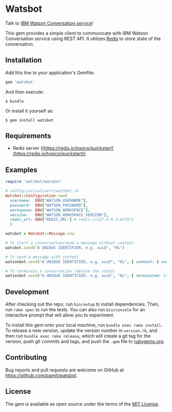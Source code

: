 # Watsbot

Talk to [IBM Watson Conversation service](https://www.ibm.com/watson/developercloud/doc/conversation/getting-started.html)!

This gem provides a simple client to communicate with IBM Watson Conversation service using REST API. It utilizes [Redis](https://redis.io/) to store state of the conversation.

## Installation

Add this line to your application's Gemfile:

```ruby
gem 'watsbot'
```

And then execute:

    $ bundle

Or install it yourself as:

    $ gem install watsbot

## Requirements

* Redis server ([https://redis.io/topics/quickstart](https://redis.io/topics/quickstart))

## Examples


```ruby
require 'watsbot/watsbot'

# config/initializers/watsbot.rb
Watsbot::Configuration.new(
  username:  ENV["WATSON_USERNAME"],
  password:  ENV["WATSON_PASSWORD"],
  workspace: ENV["WATSON_WORKSPACE"],
  version:   ENV["WATSON_WORKSPACE_VERSION"],
  redis_url: ENV["REDIS_URL"] # redis://127.0.0.1:6379/2
  )

watsbot = Watsbot::Message.new

# To start a conversation/send a message without context
watsbot.send("A UNIQUE IDENTIFIER, e.g. uuid", "Hi")

# To send a message with context
watsonbot.send("A UNIQUE IDENTIFIER, e.g. uuid", "Hi", { context: { conversation_id: "...", ... } })

# To terminate a conversation (delete the state)
watsonbot.send("A UNIQUE IDENTIFIER, e.g. uuid", "Hi", { terminated: true })
```

## Development

After checking out the repo, run `bin/setup` to install dependencies. Then, run `rake spec` to run the tests. You can also run `bin/console` for an interactive prompt that will allow you to experiment.

To install this gem onto your local machine, run `bundle exec rake install`. To release a new version, update the version number in `version.rb`, and then run `bundle exec rake release`, which will create a git tag for the version, push git commits and tags, and push the `.gem` file to [rubygems.org](https://rubygems.org).

## Contributing

Bug reports and pull requests are welcome on GitHub at https://github.com/pamit/watsbot.

## License

The gem is available as open source under the terms of the [MIT License](http://opensource.org/licenses/MIT).
